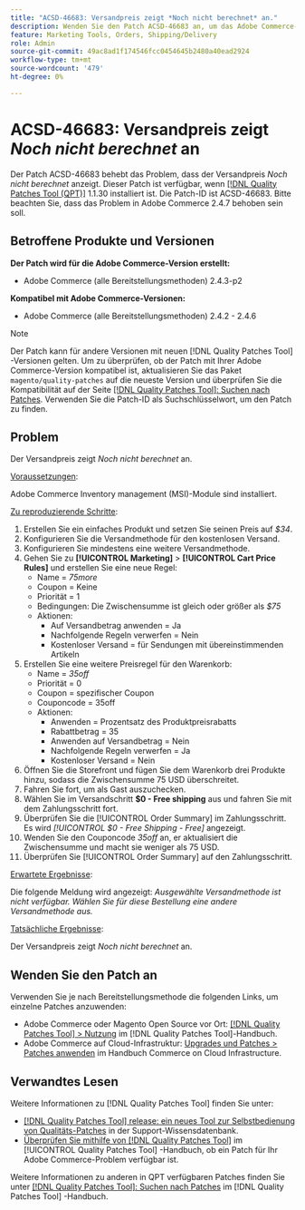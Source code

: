 ```yaml
---
title: "ACSD-46683: Versandpreis zeigt *Noch nicht berechnet* an."
description: Wenden Sie den Patch ACSD-46683 an, um das Adobe Commerce-Problem zu beheben, bei dem der Versandpreis *Noch nicht berechnet* anzeigt.
feature: Marketing Tools, Orders, Shipping/Delivery
role: Admin
source-git-commit: 49ac8ad1f174546fcc0454645b2480a40ead2924
workflow-type: tm+mt
source-wordcount: '479'
ht-degree: 0%

---
```


# ACSD-46683: Versandpreis zeigt *Noch nicht berechnet* an

Der Patch ACSD-46683 behebt das Problem, dass der Versandpreis *Noch nicht berechnet* anzeigt. Dieser Patch ist verfügbar, wenn [[!DNL Quality Patches Tool (QPT)]](https://experienceleague.adobe.com/en/docs/commerce-knowledge-base/kb/announcements/commerce-announcements/magento-quality-patches-released-new-tool-to-self-serve-quality-patches) 1.1.30 installiert ist. Die Patch-ID ist ACSD-46683. Bitte beachten Sie, dass das Problem in Adobe Commerce 2.4.7 behoben sein soll.

## Betroffene Produkte und Versionen

**Der Patch wird für die Adobe Commerce-Version erstellt:**

* Adobe Commerce (alle Bereitstellungsmethoden) 2.4.3-p2

**Kompatibel mit Adobe Commerce-Versionen:**

* Adobe Commerce (alle Bereitstellungsmethoden) 2.4.2 - 2.4.6

>[!NOTE]
>
>Der Patch kann für andere Versionen mit neuen [!DNL Quality Patches Tool] -Versionen gelten. Um zu überprüfen, ob der Patch mit Ihrer Adobe Commerce-Version kompatibel ist, aktualisieren Sie das Paket `magento/quality-patches` auf die neueste Version und überprüfen Sie die Kompatibilität auf der Seite [[!DNL Quality Patches Tool]: Suchen nach Patches](https://experienceleague.adobe.com/tools/commerce-quality-patches/index.html). Verwenden Sie die Patch-ID als Suchschlüsselwort, um den Patch zu finden.

## Problem

Der Versandpreis zeigt *Noch nicht berechnet* an.

<u>Voraussetzungen</u>:

Adobe Commerce Inventory management (MSI)-Module sind installiert.

<u>Zu reproduzierende Schritte</u>:

1. Erstellen Sie ein einfaches Produkt und setzen Sie seinen Preis auf *$34*.
1. Konfigurieren Sie die Versandmethode für den kostenlosen Versand.
1. Konfigurieren Sie mindestens eine weitere Versandmethode.
1. Gehen Sie zu **[!UICONTROL Marketing]** > **[!UICONTROL Cart Price Rules]** und erstellen Sie eine neue Regel:
   * Name = *75more*
   * Coupon = Keine
   * Priorität = 1
   * Bedingungen: Die Zwischensumme ist gleich oder größer als *$75*
   * Aktionen:
      * Auf Versandbetrag anwenden = Ja
      * Nachfolgende Regeln verwerfen = Nein
      * Kostenloser Versand = für Sendungen mit übereinstimmenden Artikeln
1. Erstellen Sie eine weitere Preisregel für den Warenkorb:
   * Name = *35off*
   * Priorität = 0
   * Coupon = spezifischer Coupon
   * Couponcode = 35off
   * Aktionen:
      * Anwenden = Prozentsatz des Produktpreisrabatts
      * Rabattbetrag = 35
      * Anwenden auf Versandbetrag = Nein
      * Nachfolgende Regeln verwerfen = Ja
      * Kostenloser Versand = Nein
1. Öffnen Sie die Storefront und fügen Sie dem Warenkorb drei Produkte hinzu, sodass die Zwischensumme 75 USD überschreitet.
1. Fahren Sie fort, um als Gast auszuchecken.
1. Wählen Sie im Versandschritt **$0 - Free shipping** aus und fahren Sie mit dem Zahlungsschritt fort.
1. Überprüfen Sie die [!UICONTROL Order Summary] im Zahlungsschritt. Es wird *[!UICONTROL $0 - Free Shipping - Free]* angezeigt.
1. Wenden Sie den Couponcode *35off* an, er aktualisiert die Zwischensumme und macht sie weniger als 75 USD.
1. Überprüfen Sie [!UICONTROL Order Summary] auf den Zahlungsschritt.

<u>Erwartete Ergebnisse</u>:

Die folgende Meldung wird angezeigt: *Ausgewählte Versandmethode ist nicht verfügbar. Wählen Sie für diese Bestellung eine andere Versandmethode aus.*

<u>Tatsächliche Ergebnisse</u>:

Der Versandpreis zeigt *Noch nicht berechnet* an.

## Wenden Sie den Patch an

Verwenden Sie je nach Bereitstellungsmethode die folgenden Links, um einzelne Patches anzuwenden:

* Adobe Commerce oder Magento Open Source vor Ort: [[!DNL Quality Patches Tool] > Nutzung](https://experienceleague.adobe.com/docs/commerce-operations/tools/quality-patches-tool/usage.html) im [!DNL Quality Patches Tool]-Handbuch.
* Adobe Commerce auf Cloud-Infrastruktur: [Upgrades und Patches > Patches anwenden](https://experienceleague.adobe.com/docs/commerce-cloud-service/user-guide/develop/upgrade/apply-patches.html) im Handbuch Commerce on Cloud Infrastructure.

## Verwandtes Lesen

Weitere Informationen zu [!DNL Quality Patches Tool] finden Sie unter:

* [[!DNL Quality Patches Tool] release: ein neues Tool zur Selbstbedienung von Qualitäts-Patches](https://experienceleague.adobe.com/en/docs/commerce-knowledge-base/kb/announcements/commerce-announcements/magento-quality-patches-released-new-tool-to-self-serve-quality-patches) in der Support-Wissensdatenbank.
* [Überprüfen Sie mithilfe von  [!DNL Quality Patches Tool]](/help/tools/quality-patches-tool/patches-available-in-qpt/check-patch-for-magento-issue-with-magento-quality-patches.md) im [!UICONTROL Quality Patches Tool] -Handbuch, ob ein Patch für Ihr Adobe Commerce-Problem verfügbar ist.


Weitere Informationen zu anderen in QPT verfügbaren Patches finden Sie unter [[!DNL Quality Patches Tool]: Suchen nach Patches](https://experienceleague.adobe.com/tools/commerce-quality-patches/index.html) im [!DNL Quality Patches Tool] -Handbuch.
